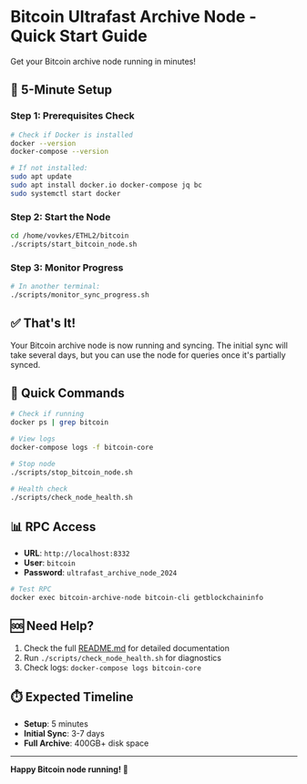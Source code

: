 # Bitcoin Ultrafast Archive Node - Quick Start Guide

Get your Bitcoin archive node running in minutes!

## 🚀 5-Minute Setup

### Step 1: Prerequisites Check
```bash
# Check if Docker is installed
docker --version
docker-compose --version

# If not installed:
sudo apt update
sudo apt install docker.io docker-compose jq bc
sudo systemctl start docker
```

### Step 2: Start the Node
```bash
cd /home/vovkes/ETHL2/bitcoin
./scripts/start_bitcoin_node.sh
```

### Step 3: Monitor Progress
```bash
# In another terminal:
./scripts/monitor_sync_progress.sh
```

## ✅ That's It!

Your Bitcoin archive node is now running and syncing. The initial sync will take several days, but you can use the node for queries once it's partially synced.

## 🔧 Quick Commands

```bash
# Check if running
docker ps | grep bitcoin

# View logs
docker-compose logs -f bitcoin-core

# Stop node
./scripts/stop_bitcoin_node.sh

# Health check
./scripts/check_node_health.sh
```

## 📊 RPC Access

- **URL**: `http://localhost:8332`
- **User**: `bitcoin`
- **Password**: `ultrafast_archive_node_2024`

```bash
# Test RPC
docker exec bitcoin-archive-node bitcoin-cli getblockchaininfo
```

## 🆘 Need Help?

1. Check the full [README.md](README.md) for detailed documentation
2. Run `./scripts/check_node_health.sh` for diagnostics
3. Check logs: `docker-compose logs bitcoin-core`

## ⏱️ Expected Timeline

- **Setup**: 5 minutes
- **Initial Sync**: 3-7 days
- **Full Archive**: 400GB+ disk space

---

**Happy Bitcoin node running! 🎉**

